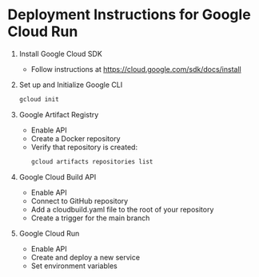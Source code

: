 # Deployment Instructions for Google Cloud Run

1. Install Google Cloud SDK
    - Follow instructions at https://cloud.google.com/sdk/docs/install

2. Set up and Initialize Google CLI
    ```bash
    gcloud init
    ```

3. Google Artifact Registry
    - Enable API
    - Create a Docker repository
    - Verify that repository is created:
        ```bash
        gcloud artifacts repositories list
        ```

4. Google Cloud Build API
    - Enable API
    - Connect to GitHub repository
    - Add a cloudbuild.yaml file to the root of your repository
    - Create a trigger for the main branch

5. Google Cloud Run
    - Enable API
    - Create and deploy a new service
    - Set environment variables

